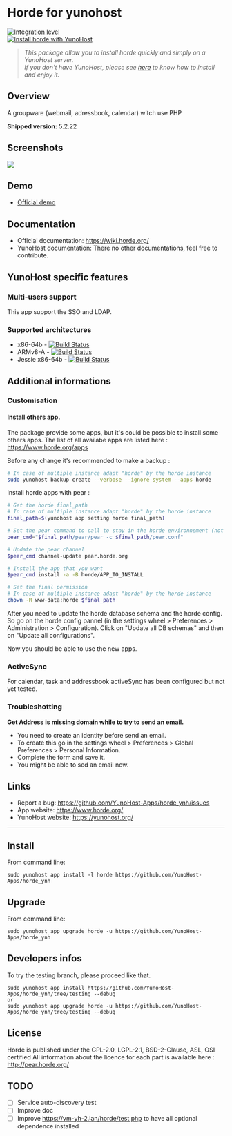 Horde for yunohost
==================

[![Integration level](https://dash.yunohost.org/integration/horde.svg)](https://ci-apps.yunohost.org/ci/apps/horde%20%28Community%29/lastBuild/consoleFull)  
[![Install horde with YunoHost](https://install-app.yunohost.org/install-with-yunohost.png)](https://install-app.yunohost.org/?app=horde)

> *This package allow you to install horde quickly and simply on a YunoHost server.  
If you don't have YunoHost, please see [here](https://yunohost.org/#/install) to know how to install and enjoy it.*

Overview
--------

A groupware (webmail, adressbook, calendar) witch use PHP

**Shipped version:** 5.2.22

Screenshots
-----------

![](https://www.horde.org/images/slides/h5slider.png)

Demo
----

* [Official demo](http://demo.horde.org/)

Documentation
-------------

 * Official documentation: https://wiki.horde.org/
 * YunoHost documentation: There no other documentations, feel free to contribute.

YunoHost specific features
--------------------------

### Multi-users support

This app support the SSO and LDAP.

### Supported architectures

* x86-64b - [![Build Status](https://ci-apps.yunohost.org/ci/logs/horde%20(Community).svg)](https://ci-apps.yunohost.org/ci/apps/horde/)
* ARMv8-A - [![Build Status](https://ci-apps-arm.yunohost.org/ci/logs/horde%20(Community).svg)](https://ci-apps-arm.yunohost.org/ci/apps/horde/)
* Jessie x86-64b - [![Build Status](https://ci-stretch.nohost.me/jenkins/job/horde%20(Community).svg)](https://ci-stretch.nohost.me/jenkins/job/horde/)


<!--Limitations
-----------

* Any known limitations.-->

Additional informations
-----------------------

### Customisation

#### Install others app.

The package provide some apps, but it's could be possible to install some others apps. The list of all availabe apps are listed here : https://www.horde.org/apps

Before any change it's recommended to make a backup :
```bash
# In case of multiple instance adapt "horde" by the horde instance
sudo yunohost backup create --verbose --ignore-system --apps horde
```

Install horde apps with pear :

```bash
# Get the horde final_path
# In case of multiple instance adapt "horde" by the horde instance
final_path=$(yunohost app setting horde final_path)

# Set the pear command to call to stay in the horde environnement (not in the global system environnement)
pear_cmd="$final_path/pear/pear -c $final_path/pear.conf"

# Update the pear channel
$pear_cmd channel-update pear.horde.org

# Install the app that you want
$pear_cmd install -a -B horde/APP_TO_INSTALL

# Set the final permission
# In case of multiple instance adapt "horde" by the horde instance
chown -R www-data:horde $final_path

```

After you need to update the horde database schema and the horde config. So go on the horde config pannel (in the settings wheel > Preferences > Administration > Configuration). Click on "Update all DB schemas" and then on "Update all configurations".

Now you should be able to use the new apps.

### ActiveSync

For calendar, task and addressbook activeSync has been configured but not yet tested.

### Troubleshotting

**Get Address is missing domain while to try to send an email.**

- You need to create an identity before send an email.
- To create this go in the settings wheel > Preferences > Global Preferences > Personal Information.
- Complete the form and save it.
- You might be able to sed an email now.

Links
-----

 * Report a bug: https://github.com/YunoHost-Apps/horde_ynh/issues
 * App website: https://www.horde.org/
 * YunoHost website: https://yunohost.org/

---

Install
-------

From command line:

`sudo yunohost app install -l horde https://github.com/YunoHost-Apps/horde_ynh`

Upgrade
-------

From command line:

`sudo yunohost app upgrade horde -u https://github.com/YunoHost-Apps/horde_ynh`

Developers infos
----------------

To try the testing branch, please proceed like that.
```
sudo yunohost app install https://github.com/YunoHost-Apps/horde_ynh/tree/testing --debug
or
sudo yunohost app upgrade horde -u https://github.com/YunoHost-Apps/horde_ynh/tree/testing --debug
```

License
-------

Horde is published under the GPL-2.0, LGPL-2.1, BSD-2-Clause, ASL, OSI certified
All information about the licence for each part is available here : http://pear.horde.org/

TODO
----

- [ ] Service auto-discovery test
- [ ] Improve doc
- [ ] Improve https://vm-yh-2.lan/horde/test.php to have all optional dependence installed
